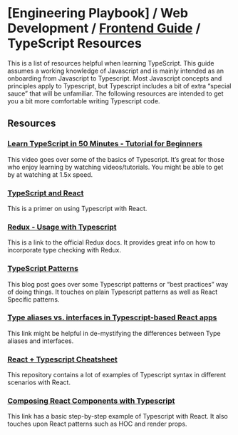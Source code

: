 # [Engineering Playbook] / Web Development / [Frontend Guide](./README.md) / TypeScript Resources

This is a list of resources helpful when learning TypeScript. This
guide assumes a working knowledge of Javascript and is mainly intended
as an onboarding from Javascript to Typescript. Most Javascript
concepts and principles apply to Typescript, but Typescript includes a
bit of extra “special sauce” that will be unfamiliar. The following
resources are intended to get you a bit more comfortable writing
Typescript code.

## Resources

### [Learn TypeScript in 50 Minutes - Tutorial for Beginners](https://www.youtube.com/watch?v=WBPrJSw7yQA)

This video goes over some of the basics of Typescript. It’s great for
those who enjoy learning by watching videos/tutorials. You might be
able to get by at watching at 1.5x speed.

### [TypeScript and React](https://fettblog.eu/typescript-react/)

This is a primer on using Typescript with React.

### [Redux - Usage with Typescript](https://redux.js.org/recipes/usage-with-typescript)

This is a link to the official Redux docs. It provides great info on
how to incorporate type checking with Redux.

### [TypeScript Patterns](https://medium.com/@martin_hotell/10-typescript-pro-tips-patterns-with-or-without-react-5799488d6680)

This blog post goes over some Typescript patterns or “best practices”
way of doing things. It touches on plain Typescript patterns as well
as React Specific patterns.

### [Type aliases vs. interfaces in Typescript-based React apps](https://medium.com/@koss_lebedev/type-aliases-vs-interfaces-in-typescript-based-react-apps-e77c9a1d5fd0)

This link might be helpful in de-mystifying the differences between
Type aliases and interfaces.

### [React + Typescript Cheatsheet](https://github.com/typescript-cheatsheets/react-typescript-cheatsheet)

This repository contains a lot of examples of Typescript syntax in
different scenarios with React.

### [Composing React Components with Typescript](https://www.pluralsight.com/guides/composing-react-components-with-typescript)

This link has a basic step-by-step example of Typescript with React.
It also touches upon React patterns such as HOC and render props.

